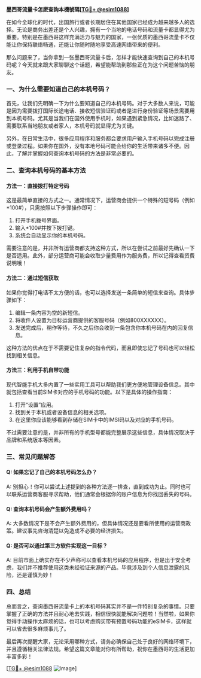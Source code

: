 **墨西哥流量卡怎麽查詢本機號碼[[TG💪+ @esim1088](https://t.me/s/esim1088)]**

在如今全球化的时代，出国旅行或者长期居住在其他国家已经成为越来越多人的选择。无论是商务出差还是个人兴趣，拥有一个当地的电话号码和流量卡都显得尤为重要。特别是在墨西哥这样充满活力与魅力的国家，一张优质的墨西哥流量卡不仅能让你保持联络畅通，还能让你随时随地享受高速网络带来的便利。

那么问题来了，当你拿到一张墨西哥流量卡后，怎样才能快速查询到自己的本机号码呢？今天就来跟大家聊聊这个话题，希望能帮助到那些正在为这个问题苦恼的朋友。

### 一、为什么需要知道自己的本机号码？

首先，让我们先明确一下为什么要知道自己的本机号码。对于大多数人来说，可能是因为需要拨打国际长途电话、接收短信验证码或者是进行身份验证等场景需要用到本机号码。尤其是当我们在国外使用手机时，如果遇到紧急情况，比如迷路了、需要联系当地朋友或者家人，本机号码就显得尤为关键。

另外，在日常生活中，很多应用程序和服务都会要求用户输入手机号码以完成注册或登录过程。如果你在国外，没有本地号码可能会给你的生活带来诸多不便。因此，了解并掌握如何查询本机号码的方法是非常必要的。

### 二、查询本机号码的基本方法

#### 方法一：直接拨打特定号码

这是最简单直接的方式之一。通常情况下，运营商会提供一个特殊的短号码（例如*100#），只需按照以下步骤操作即可：

1. 打开手机拨号界面。
2. 输入*100#并按下拨打键。
3. 系统会自动显示你的本机号码。

需要注意的是，并非所有运营商都支持这种方式，所以在尝试之前最好先确认一下是否适用。此外，部分运营商可能会收取少量费用作为服务费，所以记得查看资费说明哦！

#### 方法二：通过短信获取

如果你觉得打电话不太方便的话，也可以选择发送一条简单的短信来查询。具体步骤如下：

1. 编辑一条内容为空的新短信。
2. 将收件人设置为目标运营商提供的客服号码（例如800XXXXXX）。
3. 发送完成后，稍作等待，不久之后你会收到一条包含你本机号码在内的回复信息。

这种方法的优点在于不需要记住复杂的指令代码，而且即使忘记了号码也可以轻松找到相关信息。

#### 方法三：利用手机自带功能

现代智能手机大多内置了一些实用工具可以帮助我们更方便地管理设备信息。其中就包括查看当前SIM卡对应的手机号码的功能。以下是具体的操作指南：

1. 打开“设置”应用。
2. 找到关于本机或者设备信息的相关选项。
3. 在这里你应该能够看到存储在SIM卡中的IMSI码以及对应的手机号码。

不过需要注意的是，并非所有的手机型号都能完整展示这些信息，具体情况取决于品牌和系统版本等因素。

### 三、常见问题解答

#### Q: 如果忘记了自己的本机号码怎么办？
A: 别担心！你可以尝试上述提到的各种方法逐一排查，直到成功为止。同时也可以联系运营商客服寻求帮助，他们通常会根据你的账户信息为你找回丢失的号码。

#### Q: 查询本机号码会产生额外费用吗？
A: 大多数情况下是不会产生额外费用的，但具体情况还是要看所使用的运营商政策。建议事先咨询清楚以免造成不必要的经济损失。

#### Q: 是否可以通过第三方软件实现这一目标？
A: 目前市面上确实存在不少声称可以查看本机号码的应用程序，但是出于安全考虑，我们并不推荐使用这类未经验证来源的产品。毕竟涉及到个人信息泄露的风险，还是谨慎为妙！

### 四、总结

总而言之，查询墨西哥流量卡上的本机号码其实并不是一件特别复杂的事情。只要掌握了正确的方法并且耐心地去实践，相信很快就能解决问题啦！当然啦，如果你觉得手动操作太麻烦的话，也可以考虑购买带有预置号码功能的eSIM卡，这样就可以省去很多麻烦事儿了。

最后再次提醒大家，无论采用哪种方式，请务必确保自己处于良好的网络环境下，并且遵循相关法律法规。希望这篇文章能对你有所帮助，祝你在墨西哥的生活更加丰富多彩！

[[TG💪+ @esim1088](https://t.me/s/esim1088) ![Image](https://i.postimg.cc/4NQfJmqS/Snipaste-2025-05-13-00-14-12.png)]